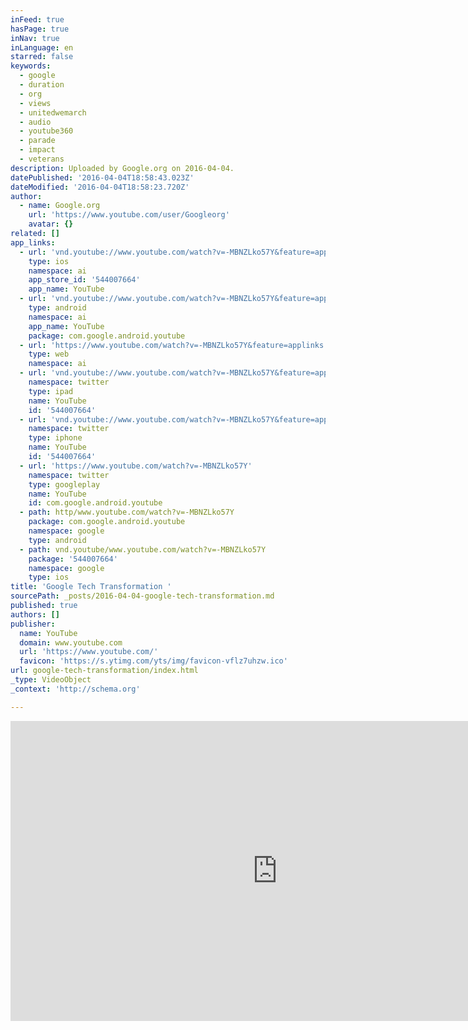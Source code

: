 ```yaml
---
inFeed: true
hasPage: true
inNav: true
inLanguage: en
starred: false
keywords:
  - google
  - duration
  - org
  - views
  - unitedwemarch
  - audio
  - youtube360
  - parade
  - impact
  - veterans
description: Uploaded by Google.org on 2016-04-04.
datePublished: '2016-04-04T18:58:43.023Z'
dateModified: '2016-04-04T18:58:23.720Z'
author:
  - name: Google.org
    url: 'https://www.youtube.com/user/Googleorg'
    avatar: {}
related: []
app_links:
  - url: 'vnd.youtube://www.youtube.com/watch?v=-MBNZLko57Y&feature=applinks'
    type: ios
    namespace: ai
    app_store_id: '544007664'
    app_name: YouTube
  - url: 'vnd.youtube://www.youtube.com/watch?v=-MBNZLko57Y&feature=applinks'
    type: android
    namespace: ai
    app_name: YouTube
    package: com.google.android.youtube
  - url: 'https://www.youtube.com/watch?v=-MBNZLko57Y&feature=applinks'
    type: web
    namespace: ai
  - url: 'vnd.youtube://www.youtube.com/watch?v=-MBNZLko57Y&feature=applinks'
    namespace: twitter
    type: ipad
    name: YouTube
    id: '544007664'
  - url: 'vnd.youtube://www.youtube.com/watch?v=-MBNZLko57Y&feature=applinks'
    namespace: twitter
    type: iphone
    name: YouTube
    id: '544007664'
  - url: 'https://www.youtube.com/watch?v=-MBNZLko57Y'
    namespace: twitter
    type: googleplay
    name: YouTube
    id: com.google.android.youtube
  - path: http/www.youtube.com/watch?v=-MBNZLko57Y
    package: com.google.android.youtube
    namespace: google
    type: android
  - path: vnd.youtube/www.youtube.com/watch?v=-MBNZLko57Y
    package: '544007664'
    namespace: google
    type: ios
title: 'Google Tech Transformation '
sourcePath: _posts/2016-04-04-google-tech-transformation.md
published: true
authors: []
publisher:
  name: YouTube
  domain: www.youtube.com
  url: 'https://www.youtube.com/'
  favicon: 'https://s.ytimg.com/yts/img/favicon-vflz7uhzw.ico'
url: google-tech-transformation/index.html
_type: VideoObject
_context: 'http://schema.org'

---
```

<iframe src="https://cdn.embedly.com/widgets/media.html?src=https%3A%2F%2Fwww.youtube.com%2Fembed%2F-MBNZLko57Y%3Ffeature%3Doembed&amp;url=https%3A%2F%2Fwww.youtube.com%2Fwatch%3Fv%3D-MBNZLko57Y&amp;image=https%3A%2F%2Fi.ytimg.com%2Fvi%2F-MBNZLko57Y%2Fhqdefault.jpg&amp;key=b7d04c9b404c499eba89ee7072e1c4f7&amp;type=text%2Fhtml&amp;schema=youtube" width="854" height="480" scrolling="no" frameborder="0" allowfullscreen="allowfullscreen" style=""></iframe>
